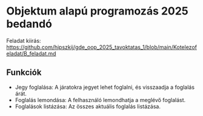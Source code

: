 # Objektum alapú programozás 2025 bedandó

Feladat kiirás: https://github.com/hipszkij/gde_oop_2025_tavoktatas_1/blob/main/Kotelezofeladat/B_feladat.md


## Funkciók

- Jegy foglalása: A járatokra jegyet lehet foglalni, és visszaadja a foglalás árát.
- Foglalás lemondása: A felhasználó lemondhatja a meglévő foglalást.
- Foglalások listázása: Az összes aktuális foglalás listázása.
